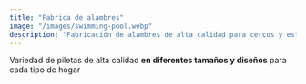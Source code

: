 ```yaml
---
title: "Fabrica de alambres"
image: "/images/swimming-pool.webp"
description: "Fabricación de alambres de alta calidad para cercos y estructuras en entornos de piscinas."
---
```


Variedad de piletas de alta calidad **en diferentes tamaños y diseños** para cada tipo de hogar
